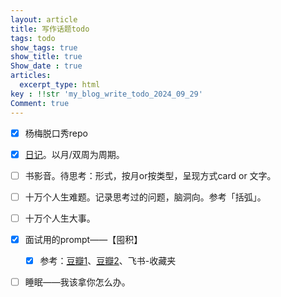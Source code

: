 ```yaml
---
layout: article
title: 写作话题todo
tags: todo
show_tags: true
show_title: true
Show_date : true
articles:
  excerpt_type: html
key : !!str 'my_blog_write_todo_2024_09_29'
Comment: true
---
```


- [x] 杨梅脱口秀repo
- [x] [日记](https://zhimiao39.github.io/coconutss.github.io/2024/09/27/%E6%9D%82%E8%AE%B0.html)。以月/双周为周期。
- [ ] 书影音。待思考：形式，按月or按类型，呈现方式card or 文字。
- [ ] 十万个人生难题。记录思考过的问题，脑洞向。参考「括弧」。
- [ ] 十万个人生大事。
- [x] 面试用的prompt——【囤积】
  - [x] 参考：[豆瓣1](https://www.douban.com/group/topic/311533125/?_i=7622648wVtJoFW)、[豆瓣2](https://www.douban.com/group/topic/311297188/?_i=7622673wVtJoFW)、飞书-收藏夹
- [ ] 睡眠——我该拿你怎么办。


